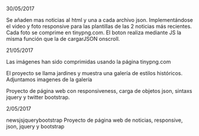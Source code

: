 30/05/2017

Se añaden mas noticias al html y una a cada archivo json. Implementándose el video y foto responsive para las plantillas de las 2 noticias más recientes. Cada foto se comprime en tinypng.com.
El boton realiza mediante JS la misma función que la de cargarJSON onscroll.



21/05/2017

 Las imágenes han sido comprimidas usando la página tinypng.com

 El proyecto se llama jardines y muestra una galería de estilos históricos. Adjuntamos imagenes de la galería

 Proyecto de página web con responsiveness, carga de objetos json, sintaxs jquery y twitter bootstrap.



2/05/2017

 newsjsjquerybootstrap
 Proyecto de página web de noticias, responsive, json, jquery y bootstrap
